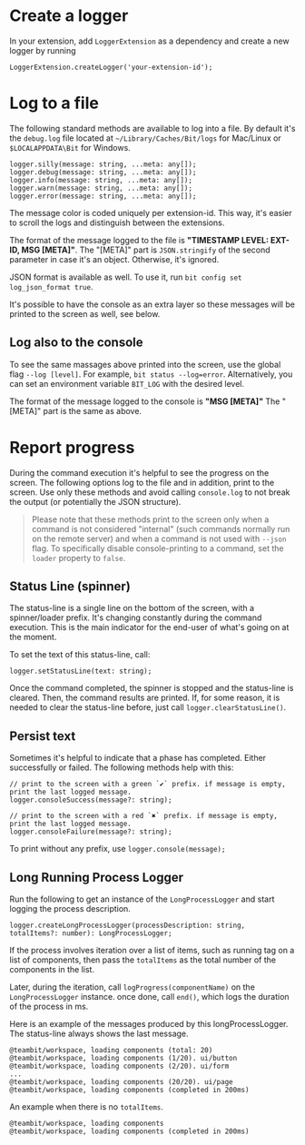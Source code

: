 # Create a logger
In your extension, add `LoggerExtension` as a dependency and create a new logger by running
```
LoggerExtension.createLogger('your-extension-id');
```

# Log to a file
The following standard methods are available to log into a file. By default it's the `debug.log` file located at  `~/Library/Caches/Bit/logs` for Mac/Linux or  `$LOCALAPPDATA\Bit` for Windows.

```
logger.silly(message: string, ...meta: any[]);
logger.debug(message: string, ...meta: any[]);
logger.info(message: string, ...meta: any[]);
logger.warn(message: string, ...meta: any[]);
logger.error(message: string, ...meta: any[]);
```

The message color is coded uniquely per extension-id. This way, it's easier to scroll the logs and distinguish between the extensions.

The format of the message logged to the file is **"TIMESTAMP LEVEL: EXT-ID, MSG [META]"**. The "[META]" part is `JSON.stringify` of the second parameter in case it's an object. Otherwise, it's ignored.

JSON format is available as well. To use it, run  `bit config set log_json_format true`.

It's possible to have the console as an extra layer so these messages will be printed to the screen as well, see below.

## Log also to the console

To see the same massages above printed into the screen, use the global flag `--log [level]`. For example, `bit status --log=error`. Alternatively, you can set an environment variable `BIT_LOG` with the desired level.

The format of the message logged to the console is **"MSG [META]"** The "[META]" part is the same as above.

# Report progress
During the command execution it's helpful to see the progress on the screen. The following options log to the file and in addition, print to the screen. Use only these methods and avoid calling `console.log` to not break the output (or potentially the JSON structure).

> Please note that these methods print to the screen only when a command is not considered "internal" (such commands normally run on the remote server) and when a command is not used with `--json` flag. To specifically disable console-printing to a command, set the `loader` property to `false`.

## Status Line (spinner)
The status-line is a single line on the bottom of the screen, with a spinner/loader prefix. It's changing constantly during the command execution. This is the main indicator for the end-user of what's going on at the moment.

To set the text of this status-line, call:
```
logger.setStatusLine(text: string);
```

Once the command completed, the spinner is stopped and the status-line is cleared. Then, the command results are printed. If, for some reason, it is needed to clear the status-line before, just call `logger.clearStatusLine()`.

## Persist text
Sometimes it's helpful to indicate that a phase has completed. Either successfully or failed. The following methods help with this:
```
// print to the screen with a green `✔` prefix. if message is empty, print the last logged message.
logger.consoleSuccess(message?: string);

// print to the screen with a red `✖` prefix. if message is empty, print the last logged message.
logger.consoleFailure(message?: string);
```
To print without any prefix, use `logger.console(message);`

## Long Running Process Logger
Run the following to get an instance of the `LongProcessLogger` and start logging the process description.
```
logger.createLongProcessLogger(processDescription: string, totalItems?: number): LongProcessLogger;
```

If the process involves iteration over a list of items, such as running tag on a list of components, then pass the `totalItems` as the total number of the components in the list.

Later, during the iteration, call `logProgress(componentName)` on the `LongProcessLogger` instance.
once done, call `end()`, which logs the duration of the process in ms.

Here is an example of the messages produced by this longProcessLogger. The status-line always shows the last message.
```
@teambit/workspace, loading components (total: 20)
@teambit/workspace, loading components (1/20). ui/button
@teambit/workspace, loading components (2/20). ui/form
...
@teambit/workspace, loading components (20/20). ui/page
@teambit/workspace, loading components (completed in 200ms)
```

An example when there is no `totalItems`.
```
@teambit/workspace, loading components
@teambit/workspace, loading components (completed in 200ms)
```
